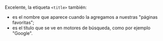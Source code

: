 Excelente, la etiqueta `<title>` también:

* es el nombre que aparece cuando la agregamos a nuestras "páginas favoritas";
* es el título que se ve en motores de búsqueda, como por ejemplo "Google".